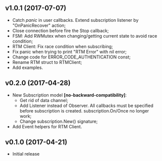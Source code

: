 v1.0.1 (2017-07-07)
-------------------
* Catch *panic* in user callbacks. Extend subscription listener by "OnPanicRecover" action;
* Close connection before fire the Stop callback;
* FSM: Add RWMutex when changing/getting current state to avoid race condition;
* RTM Client: Fix race condition when subscribing;
* Fix panic when trying to print "RTM Error" with nil error;
* Change code for ERROR_CODE_AUTHENTICATION const;
* Rename RTM struct to RTMClient;
* Add examples.

v0.2.0 (2017-04-28)
-------------------
* New Subscription model **[no-backward-compatibility]**:
  - Get rid of data channel;
  - Add Listener instead of Observer. All callbacks must be specified before
  subscription is created. subscription.On/Once no longer work;
  - Change subscription.New() signature;
* Add Event helpers for RTM Client.   

v0.1.0 (2017-04-21)
-------------------
* Initial release
